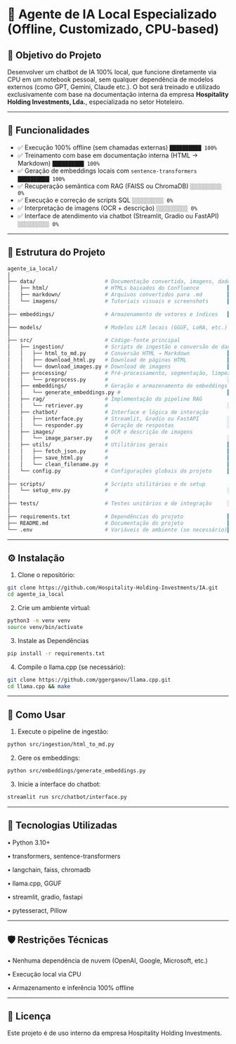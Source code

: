 # 🤖 Agente de IA Local Especializado (Offline, Customizado, CPU-based)

## 🎯 Objetivo do Projeto

Desenvolver um chatbot de IA 100% local, que funcione diretamente via CPU em um notebook pessoal, sem qualquer dependência de modelos externos (como GPT, Gemini, Claude etc.). O bot será treinado e utilizado exclusivamente com base na documentação interna da empresa **Hospitality Holding Investments, Lda.**, especializada no setor Hoteleiro.

---

## 🧩 Funcionalidades

- ✅ Execução 100% offline (sem chamadas externas) `██████████ 100%`
- ✅ Treinamento com base em documentação interna (HTML → Markdown) `██████████ 100%`
- ✅ Geração de embeddings locais com `sentence-transformers` `██████████ 100%`
- ✅ Recuperação semântica com RAG (FAISS ou ChromaDB) `░░░░░░░░░░ 0%`
- ✅ Execução e correção de scripts SQL `░░░░░░░░░░ 0%`
- ✅ Interpretação de imagens (OCR + descrição) `░░░░░░░░░░ 0%`
- ✅ Interface de atendimento via chatbot (Streamlit, Gradio ou FastAPI) `░░░░░░░░░░ 0%`

---

## 📁 Estrutura do Projeto

```bash
agente_ia_local/
│
├── data/                      # Documentação convertida, imagens, dados brutos
│   ├── html/                  # HTMLs baixados do Confluence         ██████████ 100%
│   ├── markdown/              # Arquivos convertidos para .md        ██████████ 100%
│   └── imagens/               # Tutoriais visuais e screenshots      ██████████ 100%
│
├── embeddings/                # Armazenamento de vetores e índices   ██████████ 100%
│
├── models/                    # Modelos LLM locais (GGUF, LoRA, etc.) ░░░░░░░░░░ 0%
│
├── src/                       # Código-fonte principal
│   ├── ingestion/             # Scripts de ingestão e conversão de dados
│   │   ├── html_to_md.py      # Conversão HTML → Markdown            ██████████ 100%
│   │   ├── download_html.py   # Download de páginas HTML             ██████████ 100%
│   │   └── download_images.py # Download de imagens                  ██████████ 100%
│   ├── processing/            # Pré-processamento, segmentação, limpeza
│   │   └── preprocess.py      #                                      ░░░░░░░░░░ 0%
│   ├── embeddings/            # Geração e armazenamento de embeddings
│   │   └── generate_embeddings.py #                                  ██████████ 100%
│   ├── rag/                   # Implementação do pipeline RAG
│   │   └── retriever.py       #                                      ░░░░░░░░░░ 0%
│   ├── chatbot/               # Interface e lógica de interação
│   │   ├── interface.py       # Streamlit, Gradio ou FastAPI         ░░░░░░░░░░ 0%
│   │   └── responder.py       # Geração de respostas                 ░░░░░░░░░░ 0%
│   ├── images/                # OCR e descrição de imagens
│   │   └── image_parser.py    #                                      ░░░░░░░░░░ 0%
│   ├── utils/                 # Utilitários gerais                   ██████████ 100%
│   │   ├── fetch_json.py      #                                      ██████████ 100%
│   │   ├── save_html.py       #                                      ██████████ 100%
│   │   └── clean_filename.py  #                                      ██████████ 100%
│   └── config.py              # Configurações globais do projeto     ██████████ 100%
│
├── scripts/                   # Scripts utilitários e de setup
│   └── setup_env.py           #                                      ░░░░░░░░░░ 0%
│
├── tests/                     # Testes unitários e de integração     ░░░░░░░░░░ 0%
│
├── requirements.txt           # Dependências do projeto              ██████████ 100%
├── README.md                  # Documentação do projeto              ██████████ 100%
└── .env                       # Variáveis de ambiente (se necessário)██████████ 100%
```

---

## ⚙️ Instalação

1. Clone o repositório:
```bash
git clone https://github.com/Hospitality-Holding-Investments/IA.git
cd agente_ia_local
```

2. Crie um ambiente virtual:
```bash
python3 -m venv venv
source venv/bin/activate
```

3. Instale as Dependências
```bash
pip install -r requirements.txt
```

4. Compile o llama.cpp (se necessário):
```bash
git clone https://github.com/ggerganov/llama.cpp.git
cd llama.cpp && make
```

---

## 🚀 Como Usar

1. Execute o pipeline de ingestão:
```bash
python src/ingestion/html_to_md.py
```

2. Gere os embeddings:
```bash
python src/embeddings/generate_embeddings.py
```

3. Inicie a interface do chatbot:
```bash
streamlit run src/chatbot/interface.py
```

---

## 🧠 Tecnologias Utilizadas

• Python 3.10+

• transformers, sentence-transformers

• langchain, faiss, chromadb

• llama.cpp, GGUF

• streamlit, gradio, fastapi

• pytesseract, Pillow

---

## 🛡️ Restrições Técnicas

• Nenhuma dependência de nuvem (OpenAI, Google, Microsoft, etc.)

• Execução local via CPU

• Armazenamento e inferência 100% offline

---

## 📌 Licença
Este projeto é de uso interno da empresa Hospitality Holding Investments.